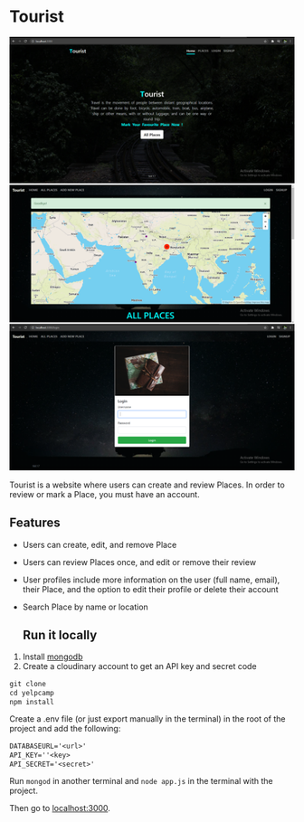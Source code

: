 # Tourist

![Image 2](https://github.com/nitishnk17/Tourist/blob/main/img/img3%20(3).png?raw=true)  
![Image 1](https://github.com/nitishnk17/Tourist/blob/main/img/img3%20(2).png?raw=true)
![Image 3](https://github.com/nitishnk17/Tourist/blob/main/img/img3%20(4).png?raw=true)  



Tourist is a website where users can create and review Places. In order to review or mark a Place, you must have an account.

## Features

* Users can create, edit, and remove Place

* Users can review Places once, and edit or remove their review

* User profiles include more information on the user (full name, email), their Place, and the option to edit their profile or delete their account

* Search Place by name or location

  
  
  ## Run it locally
1. Install [mongodb](https://www.mongodb.com/)
2. Create a cloudinary account to get an API key and secret code

```
git clone 
cd yelpcamp
npm install
```

Create a .env file (or just export manually in the terminal) in the root of the project and add the following:  

```
DATABASEURL='<url>'
API_KEY=''<key>
API_SECRET='<secret>'
```

Run ```mongod``` in another terminal and ```node app.js``` in the terminal with the project.  

Then go to [localhost:3000](http://localhost:3000/).

